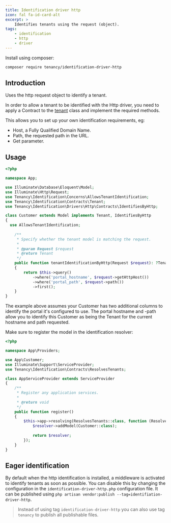 ```yaml
---
title: Identification driver http
icon: fal fa-id-card-alt
excerpt: >
    Identifies tenants using the request (object).
tags:
    - identification
    - http
    - driver
---
```

Install using composer:

```bash
composer require tenancy/identification-driver-http
```

## Introduction

Uses the http request object to identify a tenant. 

In order to allow a tenant to be identified with the Http driver, you
need to apply a Contract to the [tenant][what-is-a-tenant] class and implement the required
methods.

This allows you to set up your own identification requirements, eg:

* Host, a Fully Qualified Domain Name.
* Path, the requested path in the URL.
* Get parameter.

## Usage

```php
<?php

namespace App;

use Illuminate\Database\Eloquent\Model;
use Illuminate\Http\Request;
use Tenancy\Identification\Concerns\AllowsTenantIdentification;
use Tenancy\Identification\Contracts\Tenant;
use Tenancy\Identification\Drivers\Http\Contracts\IdentifiesByHttp;

class Customer extends Model implements Tenant, IdentifiesByHttp
{
  use AllowsTenantIdentification;
  
    /**
     * Specify whether the tenant model is matching the request.
     *
     * @param Request $request
     * @return Tenant
     */
    public function tenantIdentificationByHttp(Request $request): ?Tenant
    {
        return $this->query()
            ->where('portal_hostname', $request->getHttpHost())
            ->where('portal_path', $request->path())
            ->first();
    }
}
```

The example above assumes your Customer has two additional columns to identify the portal it's configured to use. The
portal hostname and -path allow you to identify this Customer as being the Tenant for the current hostname and path 
requested.

Make sure to register the model in the identification resolver:

```php
<?php

namespace App\Providers;

use App\Customer;
use Illuminate\Support\ServiceProvider;
use Tenancy\Identification\Contracts\ResolvesTenants;

class AppServiceProvider extends ServiceProvider
{
    /**
     * Register any application services.
     *
     * @return void
     */
    public function register()
    {
        $this->app->resolving(ResolvesTenants::class, function (ResolvesTenants $resolver) {
            $resolver->addModel(Customer::class);
            
            return $resolver;
        });
    }
}
```

## Eager identification

By default when the http identification is installed, a middleware is activated to identify tenants
as soon as possible. You can disable this by changing the configuration in the `identification-driver-http.php`
configuration file. It can be published using `php artisan vendor:publish --tag=identifiation-driver-http`.

> Instead of using tag `identification-driver-http` you can also use tag `tenancy` to publish all publishable files.

[what-is-a-tenant]: what-is-a-tenant
